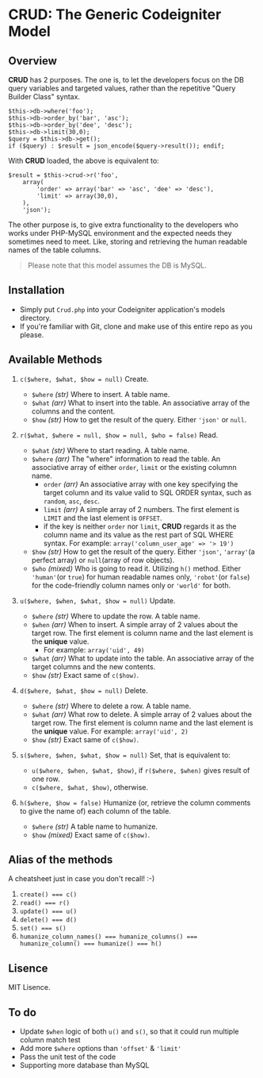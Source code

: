 # CRUD: The Generic Codeigniter Model #

## Overview ##

**CRUD** has 2 purposes. The one is, to let the developers focus on the DB query variables and targeted values, rather than the repetitive "Query Builder Class" syntax.

    $this->db->where('foo');
    $this->db->order_by('bar', 'asc');
    $this->db->order_by('dee', 'desc');
    $this->db->limit(30,0);
    $query = $this->db->get();
    if ($query) : $result = json_encode($query->result()); endif;

With **CRUD** loaded, the above is equivalent to:

    $result = $this->crud->r('foo',
        array(
            'order' => array('bar' => 'asc', 'dee' => 'desc'),
            'limit' => array(30,0),
        ),
        'json');

The other purpose is, to give extra functionality to the developers who works under PHP-MySQL environment and the expected needs they sometimes need to meet. Like, storing and retrieving the human readable names of the table columns.

> Please note that this model assumes the DB is MySQL.

## Installation ##

- Simply put `Crud.php` into your Codeigniter application's models directory.
- If you're familiar with Git, clone and make use of this entire repo as you please.

## Available Methods ##

1.  `c($where, $what, $how = null)`
    Create.
    -  `$where` *(str)* Where to insert. A table name.
    - `$what` *(arr)* What to insert into the table. An associative array of the columns and the content.
    - `$how` *(str)* How to get the result of the query. Either `'json'` or `null`.


2.  `r($what, $where = null, $how = null, $who = false)`
    Read.
    - `$what`   *(str)* Where to start reading. A table name.
    - `$where` *(arr)* The "where" information to read the table. An associative array of either `order`, `limit` or the existing columnn name.
      - `order` *(arr)* An associative array with one key specifying the target column and its value valid to SQL ORDER syntax, such as `random`, `asc`, `desc`.
      - `limit` *(arr)* A simple array of 2 numbers. The first element is `LIMIT` and the last element is `OFFSET`.
      - if the key is neither `order` nor `limit`, **CRUD** regards it as the column name and its value as the rest part of SQL WHERE syntax.
      For example: `array('column_user_age' => '> 19')`
    - `$how` *(str)* How to get the result of the query. Either `'json'`, `'array'`(a perfect array) or `null`(array of row objects).
    - `$who` *(mixed)* Who is going to read it. Utilizing `h()` method. Either `'human'`(or `true`) for human readable names only, `'robot'`(or `false`) for the code-friendly column names only or `'world'` for both.


3.  `u($where, $when, $what, $how = null)`
    Update.
    - `$where` *(str)* Where to update the row. A table name.
    - `$when` *(arr)* When to insert. A simple array of 2 values about the target row. The first element is column name and the last element is the **unique** value.
        - For example: `array('uid', 49)`
    - `$what` *(arr)* What to update into the table. An associative array of the target columns and the new contents.
    - `$how` *(str)* Exact same of `c($how)`.


4.  `d($where, $what, $how = null)`
    Delete.
    - `$where` *(str)* Where to delete a row. A table name.
    - `$what` *(arr)* What row to delete. A simple array of 2 values about the target row. The first element is column name and the last element is the **unique** value.
        For example: `array('uid', 2)`
    - `$how` *(str)* Exact same of `c($how)`.


5.  `s($where, $when, $what, $how = null)`
    Set, that is equivalent to:
    - `u($where, $when, $what, $how)`, if `r($where, $when)` gives result of one row.
    - `c($where, $what, $how)`, otherwise.


6.  `h($where, $how = false)`
    Humanize (or, retrieve the column comments to give the name of) each column of the table.
    - `$where` *(str)* A table name to humanize.
    - `$how` *(mixed)* Exact same of `c($how)`.


## Alias of the methods ##

A cheatsheet just in case you don't recall! :-)

1.  `create() === c()`
2.  `read() === r()`
3.  `update() === u()`
4.  `delete() === d()`
5.  `set() === s()`
6.  `humanize_column_names() === humanize_columns() === humanize_column() === humanize() === h()`

## Lisence ##

MIT Lisence.

## To do ##

*   Update `$when` logic of both `u()` and `s()`, so that it could run multiple column match test
*   Add more `$where` options than `'offset'` & `'limit'`
*   Pass the unit test of the code
*   Supporting more database than MySQL